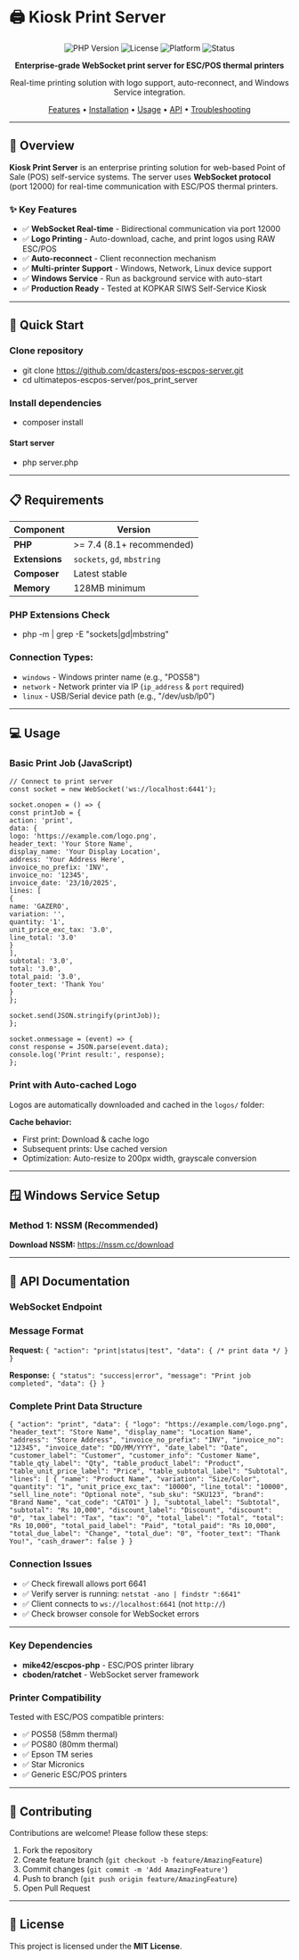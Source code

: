 # 🖨️ Kiosk Print Server

<div align="center">

![PHP Version](https://img.shields.io/badge/PHP-%3E%3D%207.4-blue)
![License](https://img.shields.io/badge/license-MIT-green)
![Platform](https://img.shields.io/badge/platform-Windows%20%7C%20Linux-lightgrey)
![Status](https://img.shields.io/badge/status-Production%20Ready-success)

**Enterprise-grade WebSocket print server for ESC/POS thermal printers**

Real-time printing solution with logo support, auto-reconnect, and Windows Service integration.

[Features](#-features) • [Installation](#-installation) • [Usage](#-usage) • [API](#-api-documentation) • [Troubleshooting](#-troubleshooting)

</div>

---

## 📖 Overview

**Kiosk Print Server** is an enterprise printing solution for web-based Point of Sale (POS) self-service systems. The
server uses **WebSocket protocol** (port 12000) for real-time communication with ESC/POS thermal printers.

### ✨ Key Features

- ✅ **WebSocket Real-time** - Bidirectional communication via port 12000
- ✅ **Logo Printing** - Auto-download, cache, and print logos using RAW ESC/POS
- ✅ **Auto-reconnect** - Client reconnection mechanism
- ✅ **Multi-printer Support** - Windows, Network, Linux device support
- ✅ **Windows Service** - Run as background service with auto-start
- ✅ **Production Ready** - Tested at KOPKAR SIWS Self-Service Kiosk

---

## 🚀 Quick Start

### Clone repository

- git clone https://github.com/dcasters/pos-escpos-server.git
- cd ultimatepos-escpos-server/pos_print_server

### Install dependencies

- composer install

#### Start server

- php server.php

---

## 📋 Requirements

| Component      | Version                     |
|----------------|-----------------------------|
| **PHP**        | >= 7.4 (8.1+ recommended)   |
| **Extensions** | `sockets`, `gd`, `mbstring` |
| **Composer**   | Latest stable               |
| **Memory**     | 128MB minimum               |

### PHP Extensions Check

- php -m | grep -E "sockets|gd|mbstring"

### Connection Types:

- `windows` - Windows printer name (e.g., "POS58")
- `network` - Network printer via IP (`ip_address` & `port` required)
- `linux` - USB/Serial device path (e.g., "/dev/usb/lp0")

---

## 💻 Usage

### Basic Print Job (JavaScript)

```
// Connect to print server
const socket = new WebSocket('ws://localhost:6441');

socket.onopen = () => {
const printJob = {
action: 'print',
data: {
logo: 'https://example.com/logo.png',
header_text: 'Your Store Name',
display_name: 'Your Display Location',
address: 'Your Address Here',
invoice_no_prefix: 'INV',
invoice_no: '12345',
invoice_date: '23/10/2025',
lines: [
{
name: 'GAZERO',
variation: '',
quantity: '1',
unit_price_exc_tax: '3.0',
line_total: '3.0'
}
],
subtotal: '3.0',
total: '3.0',
total_paid: '3.0',
footer_text: 'Thank You'
}
};

socket.send(JSON.stringify(printJob));
};

socket.onmessage = (event) => {
const response = JSON.parse(event.data);
console.log('Print result:', response);
};
```

### Print with Auto-cached Logo

Logos are automatically downloaded and cached in the `logos/` folder:

**Cache behavior:**

- First print: Download & cache logo
- Subsequent prints: Use cached version
- Optimization: Auto-resize to 200px width, grayscale conversion

---

## 🪟 Windows Service Setup

### Method 1: NSSM (Recommended)

**Download NSSM:** https://nssm.cc/download


---

## 📡 API Documentation

### WebSocket Endpoint

### Message Format

**Request:**
`{
"action": "print|status|test",
"data": { /* print data */ }
}`

**Response:**
`{
"status": "success|error",
"message": "Print job completed",
"data": {}
}`

### Complete Print Data Structure

`{
"action": "print",
"data": {
"logo": "https://example.com/logo.png",
"header_text": "Store Name",
"display_name": "Location Name",
"address": "Store Address",
"invoice_no_prefix": "INV",
"invoice_no": "12345",
"invoice_date": "DD/MM/YYYY",
"date_label": "Date",
"customer_label": "Customer",
"customer_info": "Customer Name",
"table_qty_label": "Qty",
"table_product_label": "Product",
"table_unit_price_label": "Price",
"table_subtotal_label": "Subtotal",
"lines": [
{
"name": "Product Name",
"variation": "Size/Color",
"quantity": "1",
"unit_price_exc_tax": "10000",
"line_total": "10000",
"sell_line_note": "Optional note",
"sub_sku": "SKU123",
"brand": "Brand Name",
"cat_code": "CAT01"
}
],
"subtotal_label": "Subtotal",
"subtotal": "Rs 10,000",
"discount_label": "Discount",
"discount": "0",
"tax_label": "Tax",
"tax": "0",
"total_label": "Total",
"total": "Rs 10,000",
"total_paid_label": "Paid",
"total_paid": "Rs 10,000",
"total_due_label": "Change",
"total_due": "0",
"footer_text": "Thank You!",
"cash_drawer": false
}
}`

### Connection Issues

- ✅ Check firewall allows port 6641
- ✅ Verify server is running: `netstat -ano | findstr ":6641"`
- ✅ Client connects to `ws://localhost:6641` (not `http://`)
- ✅ Check browser console for WebSocket errors

---

### Key Dependencies

- **mike42/escpos-php** - ESC/POS printer library
- **cboden/ratchet** - WebSocket server framework

### Printer Compatibility

Tested with ESC/POS compatible printers:

- ✅ POS58 (58mm thermal)
- ✅ POS80 (80mm thermal)
- ✅ Epson TM series
- ✅ Star Micronics
- ✅ Generic ESC/POS printers

---

## 🤝 Contributing

Contributions are welcome! Please follow these steps:

1. Fork the repository
2. Create feature branch (`git checkout -b feature/AmazingFeature`)
3. Commit changes (`git commit -m 'Add AmazingFeature'`)
4. Push to branch (`git push origin feature/AmazingFeature`)
5. Open Pull Request

---

## 📝 License

This project is licensed under the **MIT License**.

